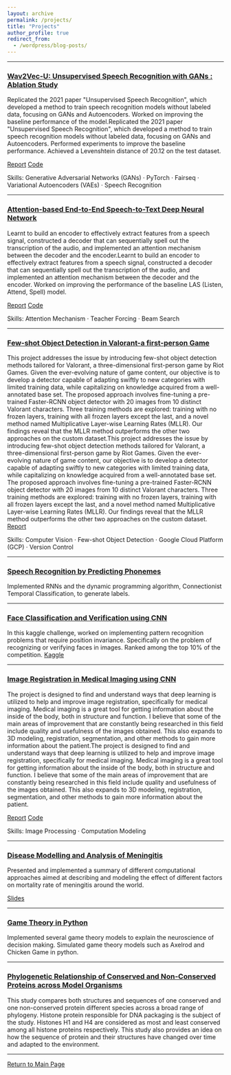 ```yaml
---
layout: archive
permalink: /projects/
title: "Projects"
author_profile: true
redirect_from:
  - /wordpress/blog-posts/
---
```


------
### [Wav2Vec-U: Unsupervised Speech Recognition with GANs : Ablation Study](https://github.com/adrita78/Unsupervised-Speech-Recognition-with-GANs)

Replicated the 2021 paper "Unsupervised Speech Recognition", which developed a method to train speech recognition models without labeled data, focusing on GANs and Autoencoders. Worked on improving the baseline performance of the model.Replicated the 2021 paper "Unsupervised Speech Recognition", which developed a method to train speech recognition models without labeled data, focusing on GANs and Autoencoders. Performed experiments to improve the baseline performance. Achieved a Levenshtein distance of 20.12 on the test dataset.  

[Report](https://drive.google.com/file/d/1kH-VyKwriyjsbyuheoZ4Qu6alnPl0MPW/view?usp=sharing)    [Code](https://github.com/adrita78/Unsupervised-Speech-Recognition-with-GANs)

Skills: Generative Adversarial Networks (GANs) · PyTorch · Fairseq · Variational Autoencoders (VAEs) · Speech Recognition

------

### [Attention-based End-to-End Speech-to-Text Deep Neural Network](https://github.com/adrita78/Speech-to-text-Deep-Neural-Network)

Learnt to build an encoder to effectively extract features from a speech signal, constructed a decoder that can sequentially spell out the transcription of the audio, and implemented an attention mechanism between the decoder and the encoder.Learnt to build an encoder to effectively extract features from a speech signal, constructed a decoder that can sequentially spell out the transcription of the audio, and implemented an attention mechanism between the decoder and the encoder. Worked on improving the performance of the baseline LAS (Listen, Attend, Spell) model.   

[Report](https://drive.google.com/file/d/1OmzcKwkF1UczOKbEPZHYJKfoLb8iL59m/view?usp=sharing)  [Code](https://github.com/adrita78/Attention-Based-Speech-Recognition)

Skills: Attention Mechanism · Teacher Forcing · Beam Search

------
### [Few-shot Object Detection in Valorant-a first-person Game](https://github.com/adrita78/fsod-valorant)

This project addresses the issue by introducing few-shot object detection methods tailored for Valorant, a three-dimensional first-person game by Riot Games. Given the ever-evolving nature of game content, our objective is to develop a detector capable of adapting swiftly to new categories with limited training data, while capitalizing on knowledge acquired from a well-annotated base set. The proposed approach involves fine-tuning a pre-trained Faster-RCNN object detector with 20 images from 10 distinct Valorant characters. Three training methods are explored: training with no frozen layers, training with all frozen layers except the last, and a novel method named Multiplicative Layer-wise Learning Rates (MLLR). Our findings reveal that the MLLR method outperforms the other two approaches on the custom dataset.This project addresses the issue by introducing few-shot object detection methods tailored for Valorant, a three-dimensional first-person game by Riot Games. Given the ever-evolving nature of game content, our objective is to develop a detector capable of adapting swiftly to new categories with limited training data, while capitalizing on knowledge acquired from a well-annotated base set. The proposed approach involves fine-tuning a pre-trained Faster-RCNN object detector with 20 images from 10 distinct Valorant characters. Three training methods are explored: training with no frozen layers, training with all frozen layers except the last, and a novel method named Multiplicative Layer-wise Learning Rates (MLLR). Our findings reveal that the MLLR method outperforms the other two approaches on the custom dataset.   
[Report](https://drive.google.com/file/d/19mZz_JX1_NlbkphF0zg_f5CHRqmUfxPI/view?usp=sharing)

Skills: Computer Vision · Few-shot Object Detection · Google Cloud Platform (GCP) · Version Control

------ 
### [Speech Recognition by Predicting Phonemes](https://github.com/adrita78/Speeche-Recognition-by-Predicting-Phonemes)
Implemented RNNs and the dynamic programming algorithm, Connectionist Temporal Classification, to generate labels.

------
### [Face Classification and Verification using CNN](https://github.com/adrita78/Face-Classification-and-Verification-Using-CNN)
In this kaggle challenge, worked on implementing pattern recognition problems that require
position invariance. Specifically on the problem of recognizing or verifying faces in images.
Ranked among the top 10% of the competition.   [Kaggle ](https://www.kaggle.com/competitions/11-785-s23-hw2p2-classification-slackkaggle)

------

### [Image Registration in Medical Imaging using CNN](https://github.com/adrita78/4264-Image-Based-Computational-Modelling-and-Analysis)
The project is designed to find and understand ways that deep learning is utilized to help and improve image registration, specifically for medical imaging. Medical imaging is a great tool for getting information about the inside of the body, both in structure and function. I believe that some of the main areas of improvement that are constantly being researched in this field include quality and usefulness of the images obtained. This also expands to 3D modeling, registration, segmentation, and other methods to gain more information about the patient.The project is designed to find and understand ways that deep learning is utilized to help and improve image registration, specifically for medical imaging. Medical imaging is a great tool for getting information about the inside of the body, both in structure and function. I believe that some of the main areas of improvement that are constantly being researched in this field include quality and usefulness of the images obtained. This also expands to 3D modeling, registration, segmentation, and other methods to gain more information about the patient.    

[Report](https://drive.google.com/file/d/1xRpZ_BW0ri99ZgEetEsZ4nYFrl-nrEur/view?usp=sharing)   [Code](https://github.com/adrita78/4264-Image-Based-Computational-Modeling-and-Analysis)

Skills: Image Processing · Computation Modeling

------

### [Disease Modelling and Analysis of Meningitis](https://github.com/adrita78/Disease-Modelling-and-Analysis-of-Meningitis)
Presented and implemented a summary of different computational approaches aimed at describing and modeling the effect of different factors on mortality rate of meningitis around the
world.

[Slides](https://docs.google.com/presentation/d/1YtQLfYZeEgAFzcVZtUECufzDrtFXN_qMf2x3PUgEyH4/edit#slide=id.g19ed4225715_0_88)

------

### [Game Theory in Python](https://github.com/adrita78/Game-Theory-in-Python)
Implemented several game theory models to explain the neuroscience of decision making. Simulated game theory models such as Axelrod and Chicken Game in python.

------

### [Phylogenetic Relationship of Conserved and Non-Conserved Proteins across Model Organisms](https://github.com/adr780/Protein-E/blob/main/PED%20PROJECT.pdf)

This study compares both structures and sequences of one conserved and one non-conserved protein different species across a broad range of phylogeny. Histone protein responsible for DNA packaging is the subject of the study. Histones H1 and H4 are considered as most and least conserved among all histone proteins respectively. This study also provides an idea on how the sequence of protein and their structures have changed over time and adapted to the environment.

------

[Return to Main Page](https://adrita78.github.io)

